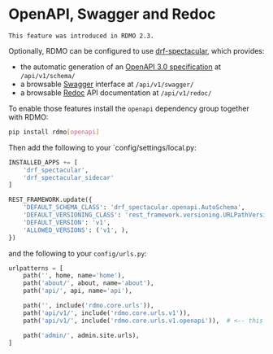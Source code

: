 # OpenAPI, Swagger and Redoc

```{note}
This feature was introduced in RDMO 2.3.
```

Optionally, RDMO can be configured to use [drf-spectacular](https://drf-spectacular.readthedocs.io/en/latest/readme.html), which provides:

* the automatic generation of an [OpenAPI 3.0 specification](https://www.openapis.org) at `/api/v1/schema/`
* a browsable [Swagger](https://swagger.io) interface at `/api/v1/swagger/`
* a browsable [Redoc](https://redocly.com) API documentation at `/api/v1/redoc/`

To enable those features install the `openapi` dependency group together with RDMO:

```bash
pip install rdmo[openapi]
```

Then add the following to your `config/settings/local.py:

```python
INSTALLED_APPS += [
    'drf_spectacular',
    'drf_spectacular_sidecar'
]

REST_FRAMEWORK.update({
    'DEFAULT_SCHEMA_CLASS': 'drf_spectacular.openapi.AutoSchema',
    'DEFAULT_VERSIONING_CLASS': 'rest_framework.versioning.URLPathVersioning',
    'DEFAULT_VERSION': 'v1',
    'ALLOWED_VERSIONS': ('v1', ),
})
```

and the following to your `config/urls.py`:

```python
urlpatterns = [
    path('', home, name='home'),
    path('about/', about, name='about'),
    path('api/', api, name='api'),

    path('', include('rdmo.core.urls')),
    path('api/v1/', include('rdmo.core.urls.v1')),
    path('api/v1/', include('rdmo.core.urls.v1.openapi')),  # <-- this line

    path('admin/', admin.site.urls),
]
```
